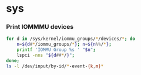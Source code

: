# sys

### Print IOMMMU devices

```sh
for d in /sys/kernel/iommu_groups/*/devices/*; do 
	n=${d#*/iommu_groups/*}; n=${n%%/*}; 
	printf 'IOMMU Group %s ' "$n"; 
	lspci -nns "${d##*/}"; 
done;
ls -l /dev/input/by-id/*-event-{k,m}*
```
